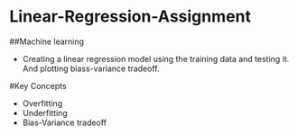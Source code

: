 # Linear-Regression-Assignment

##Machine learning  
- Creating a linear regression model using the training data and testing it. And plotting biass-variance tradeoff.  

#Key Concepts  
- Overfitting  
- Underfitting  
- Bias-Variance tradeoff  

